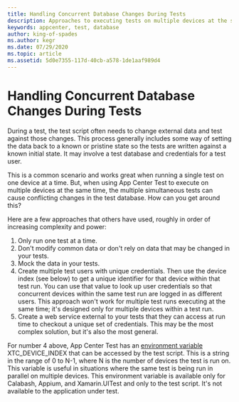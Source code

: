 ```yaml
---
title: Handling Concurrent Database Changes During Tests
description: Approaches to executing tests on multiple devices at the same time that are making changes to the same database.
keywords: appcenter, test, database
author: king-of-spades
ms.author: kegr
ms.date: 07/29/2020
ms.topic: article
ms.assetid: 5d0e7355-117d-40cb-a578-1de1aaf989d4 
---
```


# Handling Concurrent Database Changes During Tests
During a test, the test script often needs to change external data and test against those changes. This process generally includes some way of setting the data back to a known or pristine state so the tests are written against a known initial state. It may involve a test database and credentials for a test user. 

This is a common scenario and works great when running a single test on one device at a time. But, when using App Center Test to execute on multiple devices at the same time, the multiple simultaneous tests can cause conflicting changes in the test database. How can you get around this? 

Here are a few approaches that others have used, roughly in order of increasing complexity and power:

1. Only run one test at a time.
2. Don't modify common data or don't rely on data that may be changed in your tests.
3. Mock the data in your tests.
4. Create multiple test users with unique credentials. Then use the device index (see below) to get a unique identifier for that device within that test run. You can use that value to look up user credentials so that concurrent devices within the same test run are logged in as different users. This approach won't work for multiple test runs executing at the same time; it's designed only for multiple devices within a test run.
6. Create a web service external to your tests that they can access at run time to checkout a unique set of credentials. This may be the most complex solution, but it's also the most general.
    
For number 4 above, App Center Test has an [environment variable](~/test-cloud/environment-variables.md) XTC_DEVICE_INDEX that can be accessed by the test script. This is a string in the range of 0 to N-1, where N is the number of devices the test is run on. This variable is useful in situations where the same test is being run in parallel on multiple devices. This environment variable is available only for Calabash, Appium, and Xamarin.UITest and only to the test script. It's not available to the application under test.